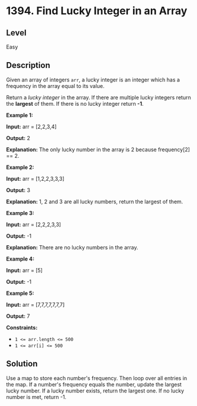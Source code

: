 # 1394. Find Lucky Integer in an Array
## Level
Easy

## Description
Given an array of integers `arr`, a lucky integer is an integer which has a frequency in the array equal to its value.

Return a *lucky integer* in the array. If there are multiple lucky integers return the **largest** of them. If there is no lucky integer return **-1**.

**Example 1:**

**Input:** arr = [2,2,3,4]

**Output:** 2

**Explanation:** The only lucky number in the array is 2 because frequency[2] == 2.

**Example 2:**

**Input:** arr = [1,2,2,3,3,3]

**Output:** 3

**Explanation:** 1, 2 and 3 are all lucky numbers, return the largest of them.

**Example 3:**

**Input:** arr = [2,2,2,3,3]

**Output:** -1

**Explanation:** There are no lucky numbers in the array.

**Example 4:**

**Input:** arr = [5]

**Output:** -1

**Example 5:**

**Input:** arr = [7,7,7,7,7,7,7]

**Output:** 7

**Constraints:**

* `1 <= arr.length <= 500`
* `1 <= arr[i] <= 500`

## Solution
Use a map to store each number's frequency. Then loop over all entries in the map. If a number's frequency equals the number, update the largest lucky number. If a lucky number exists, return the largest one. If no lucky number is met, return -1.
